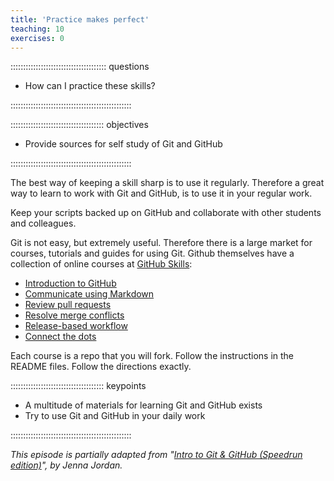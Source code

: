 ```yaml
---
title: 'Practice makes perfect'
teaching: 10
exercises: 0
---
```


:::::::::::::::::::::::::::::::::::::: questions 

- How can I practice these skills?

::::::::::::::::::::::::::::::::::::::::::::::::

::::::::::::::::::::::::::::::::::::: objectives

- Provide sources for self study of Git and GitHub

::::::::::::::::::::::::::::::::::::::::::::::::

The best way of keeping a skill sharp is to use it regularly. Therefore a 
great way to learn to work with Git and GitHub, is to use it in your regular 
work.

Keep your scripts backed up on GitHub and collaborate with other students and 
colleagues.

Git is not easy, but extremely useful. Therefore there is a large market for
courses, tutorials and guides for using Git. Github themselves have a collection
of online courses at [GitHub Skills](https://skills.github.com):

- [Introduction to GitHub](https://github.com/skills/introduction-to-github)
- [Communicate using Markdown](https://github.com/skills/communicate-using-markdown)
- [Review pull requests](https://github.com/skills/review-pull-requests)
- [Resolve merge conflicts](https://github.com/skills/resolve-merge-conflicts)
- [Release-based workflow](https://github.com/skills/release-based-workflow)
- [Connect the dots](https://github.com/skills/connect-the-dots)

Each course is a repo that you will fork. Follow the instructions in the README
files. Follow the directions exactly.


::::::::::::::::::::::::::::::::::::: keypoints 

- A multitude of materials for learning Git and GitHub exists
- Try to use Git and GitHub in your daily work

::::::::::::::::::::::::::::::::::::::::::::::::

*This episode is partially adapted from "[Intro to Git & GitHub (Speedrun edition)](https://jennajordan.me/git-novice-speedrun)", by Jenna Jordan.*
